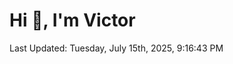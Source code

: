 <h1>Hi 👋, I'm Victor </h1>

<!--RECENT_ACTIVITY:start-->
<!--RECENT_ACTIVITY:end-->

<!--RECENT_ACTIVITY:last_update-->
Last Updated: Tuesday, July 15th, 2025, 9:16:43 PM
<!--RECENT_ACTIVITY:last_update_end-->
